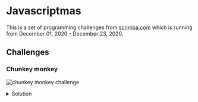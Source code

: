 # Javascriptmas

This is a set of programming challenges from [scrimba.com]() which is running from December 01, 2020 - December 23, 2020.

## Challenges

### Chunkey monkey

![chunkey monkey challenge](./03-chunky-mokey.png)

<details>
  <summary>Solution</summary>
  <p>

  ```js
  function chunkyMonkey(values, size) {
    const chunkedArray = [];
    const arrayLength = values.length;
    for(let i = 0; i < arrayLength; i += size){
        chunkedArray.push(values.slice(i, i + size));
    }
    return chunkedArray;
  }
  ```

  </p>

</details>